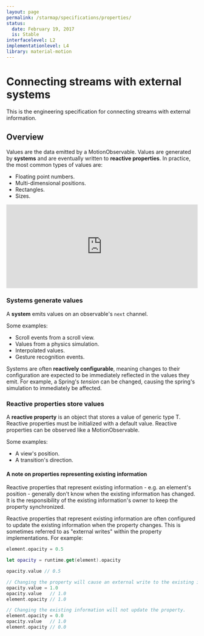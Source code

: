 ```yaml
---
layout: page
permalink: /starmap/specifications/properties/
status:
  date: February 19, 2017
  is: Stable
interfacelevel: L2
implementationlevel: L4
library: material-motion
---
```


# Connecting streams with external systems

This is the engineering specification for connecting streams with external information.

## Overview

Values are the data emitted by a MotionObservable. Values are generated by **systems** and are
eventually written to **reactive properties**. In practice, the most common types of values are:

- Floating point numbers.
- Multi-dimensional positions.
- Rectangles.
- Sizes.

<iframe width="100%" height="220" frameborder="0" src="https://ncase.github.io/loopy/v1/?embed=1&data=[[[1,399,304,1,%22System%22,5],[2,714,310,1,%22Reactive%2520Property%22,4]],[[1,2,89,1,0]],[[558,214,%22Values%22]],2%5D"></iframe>

### Systems generate values

A **system** emits values on an observable's `next` channel.

Some examples:

- Scroll events from a scroll view.
- Values from a physics simulation.
- Interpolated values.
- Gesture recognition events.

Systems are often **reactively configurable**, meaning changes to their configuration are expected
to be immediately reflected in the values they emit. For example, a Spring's *tension* can be
changed, causing the spring's simulation to immediately be affected.

### Reactive properties store values

A **reactive property** is an object that stores a value of generic type T. Reactive properties
must be initialized with a default value. Reactive properties can be observed like a
MotionObservable.

Some examples:

- A view's position.
- A transition's direction.

#### A note on properties representing existing information

Reactive properties that represent existing information - e.g. an element's position - generally
don't know when the existing information has changed. It is the responsibility of the existing
information's owner to keep the property synchronized.

Reactive properties that represent existing information are often configured to update the existing
information when the property changes. This is sometimes referred to as "external writes" within
the property implementations. For example:

```swift
element.opacity = 0.5

let opacity = runtime.get(element).opacity

opacity.value // 0.5

// Changing the property will cause an external write to the existing information.
opacity.value = 1.0
opacity.value   // 1.0
element.opacity // 1.0

// Changing the existing information will not update the property.
element.opacity = 0.0
opacity.value   // 1.0
element.opacity // 0.0
```
